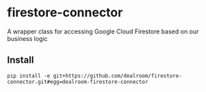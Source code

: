 # firestore-connector
A wrapper class for accessing Google Cloud Firestore based on our business logic

## Install
`pip install -e git+https://github.com/dealroom/firestore-connector.git#egg=dealroom-firestore-connector`